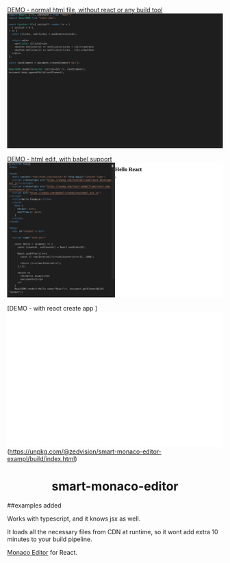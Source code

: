 

[DEMO - normal html file, without react or any build tool ![Screenshot](screenshot.png)](https://unpkg.com/@zedvision/smart-monaco-editor/index.html) 

[DEMO - html edit, with babel support ![Screenshot](screenshot-html.png)](https://zerdos.github.io/smart-monaco-editor/exampleHtml) 


[DEMO - with react create app ] ![Screenshot](screenshot-example.png)(https://unpkg.com/@zedvision/smart-monaco-editor-exampl/build/index.html) 


<h1 align="center">smart-monaco-editor</h1>

##examples added

Works with typescript, and it knows jsx as well.

It loads all the necessary files from CDN at runtime, so it wont add extra 10 minutes to your build pipeline.


[Monaco Editor](https://github.com/Microsoft/monaco-editor) for React.
